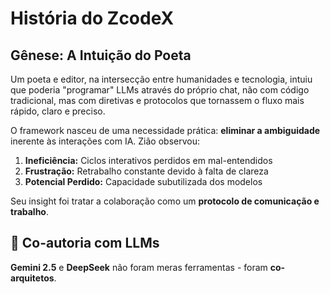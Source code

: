 # História do ZcodeX

## Gênese: A Intuição do Poeta

Um poeta e editor, na intersecção entre humanidades e tecnologia, intuiu que poderia "programar" LLMs através do próprio chat, não com código tradicional, mas com diretivas e protocolos que tornassem o fluxo mais rápido, claro e preciso.

O framework nasceu de uma necessidade prática: **eliminar a ambiguidade** inerente às interações com IA. Zião observou:

1.  **Ineficiência:** Ciclos interativos perdidos em mal-entendidos
2.  **Frustração:** Retrabalho constante devido à falta de clareza  
3.  **Potencial Perdido:** Capacidade subutilizada dos modelos

Seu insight foi tratar a colaboração como um **protocolo de comunicação e trabalho**.

## 🤝 Co-autoria com LLMs

**Gemini 2.5** e **DeepSeek** não foram meras ferramentas - foram **co-arquitetos**.